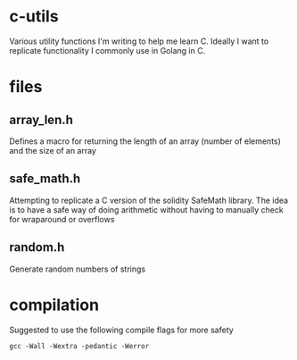 # c-utils

Various utility functions I'm writing to help me learn C. Ideally I want to replicate functionality I commonly use in Golang in C.

# files

## array_len.h

Defines a macro for returning the length of an array (number of elements) and the size of an array

## safe_math.h

Attempting to replicate a C version of the solidity SafeMath library. The idea is to have a safe way of doing arithmetic without having to manually check for wraparound or overflows

## random.h

Generate random numbers of strings

# compilation

Suggested to use the following compile flags for more safety

```
gcc -Wall -Wextra -pedantic -Werror
```
